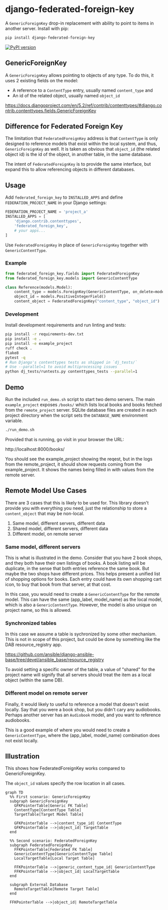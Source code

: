 # django-federated-foreign-key
A `GenericForeignKey` drop-in replacement with ability to point to items in another server.
Install with pip:

```bash
pip install django-federated-foreign-key
```

[![PyPI version](https://img.shields.io/pypi/v/django-federated-foreign-key.svg)](https://pypi.org/project/django-federated-foreign-key/)

## GenericForeignKey

A `GenericForeignKey` allows pointing to objects of any type.
To do this, it uses 2 existing fields on the model:
 - A reference to a `ContentType` entry, usually named `content_type` and
 - An id of the related object, usually named `object_id`

https://docs.djangoproject.com/en/5.2/ref/contrib/contenttypes/#django.contrib.contenttypes.fields.GenericForeignKey

## Difference for Federated Foreign Key

The limitation that `FederatedForeignKey` address is that `ContentType` is only designed to
reference models that exist within the local system, and thus, `GenericForeignKey` as well.
It is taken as obvious that `object_id` (the related object id) is the id of the object, in another table, in the same database.

The intent of `FederatedForeignKey` is to provide the same interface,
but expand this to allow referencing objects in different databases.

## Usage

Add `federated_foreign_key` to `INSTALLED_APPS` and define `FEDERATION_PROJECT_NAME` in your Django settings:

```python
FEDERATION_PROJECT_NAME = 'project_a'
INSTALLED_APPS = [
    'django.contrib.contenttypes',
    'federated_foreign_key',
    # your apps...
]
```

Use `FederatedForeignKey` in place of `GenericForeignKey` together with `GenericContentType`.

### Example

```python
from federated_foreign_key.fields import FederatedForeignKey
from federated_foreign_key.models import GenericContentType

class Reference(models.Model):
    content_type = models.ForeignKey(GenericContentType, on_delete=models.CASCADE)
    object_id = models.PositiveIntegerField()
    content_object = FederatedForeignKey("content_type", "object_id")
```

### Development

Install development requirements and run linting and tests:

```bash
pip install -r requirements-dev.txt
pip install -e .
pip install -e example_project
ruff check .
flake8
pytest -q
# Run Django's contenttypes tests as shipped in `dj_tests/`
# Use --parallel=1 to avoid multiprocessing issues
python dj_tests/runtests.py contenttypes_tests --parallel=1
```

## Demo

Run the included `run_demo.sh` script to start two demo servers.
The main `example_project` exposes `/books/` which lists local books and
books fetched from the `remote_project` server. SQLite database files are
created in each project directory when the script sets the `DATABASE_NAME`
environment variable.

```bash
./run_demo.sh
```

Provided that is running, go visit in your browser the URL:

http://localhost:8000/books/

You should see the example_project showing the reqest,
but in the logs from the remote_project, it should show
requests coming from the example_project.
It shows the names being filled in with values from the remote server.

## Remote Model Use Cases

There are 3 cases that this is likely to be used for.
This library doesn't provide you with everything you need, just the relationship
to store a `content_object` that may be non-local.

1. Same model, different servers, different data
2. Shared model, different servers, different data
3. Different model, on remote server

### Same model, different servers

This is what is illustrated in the demo.
Consider that you have 2 book shops, and they both have their own listings of books.
A book listing will be duplicate, in the sense that both entries reference the same book.
But maybe the two shops have different prices.
This helps present a unified list of shopping options for books.
Each entry could have its own shopping cart icon, to buy that book from that server, at that cost.

In this case, you would need to create a `GenericContentType` for the remote model.
This can have the same (app_label, model_name) as the local model, which is also a `GenericContentType`.
However, the model is also unique on project name, so this is allowed.

### Synchronized tables

In this case we assume a table is sychronized by some other mechanism.
This is not in scope of this project, but could be done by something like the DAB resource_registry app.

https://github.com/ansible/django-ansible-base/tree/devel/ansible_base/resource_registry

To avoid setting a specific owner of the table, a value of "shared" for the project name
will signify that all servers should treat the item as a local object (within the same DB).

### Different model on remote server

Finally, it would likely to useful to reference a model that doesn't exist locally.
Say that you were a book shop, but you didn't cary any audiobooks.
Perhaps another server has an `Audiobook` model, and you want to reference audiobooks.

This is a good example of where you would need to create a `GenericContentType`,
where the (app_label, model_name) combination does not exist locally.

## Illustration

This shows how FederatedForeignKey works compared to GenericForeignKey.

The `object_id` values specify the row location in all cases.

```mermaid
graph TD
  %% First scenario: GenericForeignKey
  subgraph GenericForeignKey
    GFKPointerTable[Generic FK Table]
    ContentType[ContentType Table]
    TargetTable[Target Model Table]

    GFKPointerTable -->|content_type_id| ContentType
    GFKPointerTable -->|object_id| TargetTable
  end

  %% Second scenario: FederatedForeignKey
  subgraph FederatedForeignKey
    FFKPointerTable[Federated FK Table]
    GenericContentType[GenericContentType Table]
    LocalTargetTable[Local Target Table]

    FFKPointerTable -->|generic_content_type_id| GenericContentType
    FFKPointerTable -->|object_id| LocalTargetTable
  end

  subgraph External Database
    RemoteTargetTable[Remote Target Table]
  end

  FFKPointerTable -->|object_id| RemoteTargetTable
```

